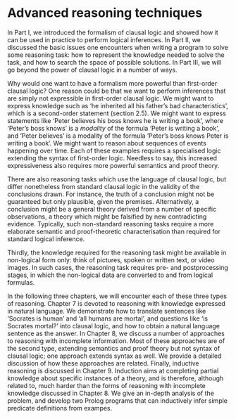 <!--H1: Part III-->
# Advanced reasoning techniques #

In Part I, we introduced the formalism of clausal logic and showed how it can be used in practice to perform logical inferences. In Part II, we discussed the basic issues one encounters when writing a program to solve some reasoning task: how to represent the knowledge needed to solve the task, and how to search the space of possible solutions. In Part III, we will go beyond the power of clausal logic in a number of ways.

Why would one want to have a formalism more powerful than first-order clausal logic? One reason could be that we want to perform inferences that are simply not expressible in first-order clausal logic. We might want to express knowledge such as &lsquo;he inherited all his father&rsquo;s bad characteristics&rsquo;, which is a second-order statement (section 2.5). We might want to express statements like &lsquo;Peter believes his boss knows he is writing a book&rsquo;, where &lsquo;Peter&rsquo;s boss knows&rsquo; is a *modality* of the formula &lsquo;Peter is writing a book&rsquo;, and &lsquo;Peter believes&rsquo; is a modality of the formula &lsquo;Peter&rsquo;s boss knows Peter is writing a book&rsquo;. We might want to reason about sequences of events happening over time. Each of these examples requires a specialised logic extending the syntax of first-order logic. Needless to say, this increased expressiveness also requires more powerful semantics and proof theory.

There are also reasoning tasks which use the language of clausal logic, but differ nonetheless from standard clausal logic in the validity of the conclusions drawn. For instance, the truth of a conclusion might not be guaranteed but only plausible, given the premises. Alternatively, a conclusion might be a general theory derived from a number of specific observations, a theory which might be falsified by new contradicting evidence. Typically, such non-standard reasoning tasks require a more elaborate semantic and proof-theoretic characterisation than required for standard logical inference.

Thirdly, the knowledge required for the reasoning task might be available in non-logical form only: think of pictures, spoken or written text, or video images. In such cases, the reasoning task requires pre- and postprocessing stages, in which the non-logical data are converted to and from logical formulas.

In the following three chapters, we will encounter each of these three types of reasoning. Chapter 7 is devoted to reasoning with knowledge expressed in natural language. We demonstrate how to translate sentences like &lsquo;Socrates is human&rsquo; and &lsquo;all humans are mortal&rsquo;, and questions like &lsquo;is Socrates mortal?&rsquo; into clausal logic, and how to obtain a natural language sentence as the answer. In Chapter 8, we discuss a number of approaches to reasoning with incomplete information. Most of these approaches are of the second type, extending semantics and proof theory but not syntax of clausal logic; one approach extends syntax as well. We provide a detailed discussion of how these approaches are related. Finally, inductive reasoning is discussed in Chapter 9. Induction aims at completing partial knowledge about specific instances of a theory, and is therefore, although related to, much harder than the forms of reasoning with incomplete knowledge discussed in Chapter 8. We give an in-depth analysis of the problem, and develop two Prolog programs that can inductively infer simple predicate definitions from exampes.
